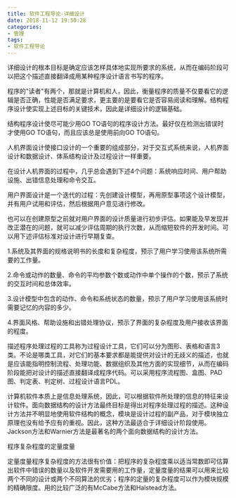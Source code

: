 ```yaml
---
title: 软件工程导论-详细设计
date: 2018-11-12 19:50:28
categories:
- 管理
tags:
- 软件工程导论
---
```

详细设计的根本目标是确定应该怎样具体地实现所要求的系统，从而在编码阶段可以把这个描述直接翻译成用某种程序设计语言书写的程序。

程序的"读者"有两个，那就是计算机和人，因此，衡量程序的质量不仅要看它的逻辑是否正确，性能是否满足要求，更主要的是要看它是否容易阅读和理解。结构程序设计使实现上述目标的关键技术，因此是详细设计的逻辑基础。

结构程序设计使尽可能少用GO TO语句的程序设计方法。最好仅在检测出错误时才使用GO TO语句，而且应该总是使用前向GO TO语句。



人机界面设计使接口设计的一个重要的组成部分，对于交互式系统来说，人机界面设计和数据设计、体系结构设计及过程设计一样重要。

在设计人机界面的过程中，几乎总会遇到下述4个问题：系统响应时间、用户帮助设施、出错信息处理和命令交互。

用户界面设计是一个迭代的过程：先创建设计模型，再用原型事项这个设计模型，并有用户试用和评估，然后根据用户意见进行修改。

也可以在创建原型之前就对用户界面的设计质量进行初步评估。如果能及早发现并改正潜在的问题，就可以减少评估周期的执行次数，从而缩短软件的开发时间。可以用下述评估标准对设计进行早期复查。

1.系统及其界面的规格说明书的长度和复杂程度，预示了用户学习使用该系统所需要的工作量。

2.命令或动作的数量、命令的平均参数个数或动作中单个操作的个数，预示了系统的交互时间和总体效率。

3.设计模型中包含的动作、命令和系统状态的数量，预示了用户学习使用该系统时需要记忆的内容的多少。

4.界面风格、帮助设施和出错处理协议，预示了界面的复杂程度及用户接收该界面的程度。



描述程序处理过程的工具称为过程设计工具，它们可以分为图形、表格和语言3类。不论是哪类工具，对它们的基本要求都是能提供对设计的无歧义的描述，也就是应该能指明控制流程、处理功能、数据组织及其他方面的实现细节，从而在编码阶段能把对设计的描述直接翻译成程序代码。可以采用程序流程图、盒图、PAD图、判定表、判定树、过程设计语言PDL。



计算机软件本质上是信息处理系统，因此，可以根据软件所处理的信息的特征来设计软件。面向数据结构的设计方法最终目标是得出对程序处理过程的描述。这种设计方法并不明显地使用软件结构的概念，模块是设计过程的副产品，对于模块独立原理也没有给予应有的重视。因此，这种方法最适合于详细设计阶段使用。Jackson方法和Warnier方法是最著名的两个面向数据结构的设计方法。



程序复杂程度的定量度量

定量度量程序复杂程度的方法很有价值：把程序的复杂程度乘以适当常数即可估算出软件中错误的数量以及软件开发需要用的工作量，定量度量的结果可以用来比较两个不同的设计或两个不同算法的优劣；程序的定量的复杂程度可以作为模块规模的精确限度。用的比较广泛的有McCabe方法和Halstead方法。